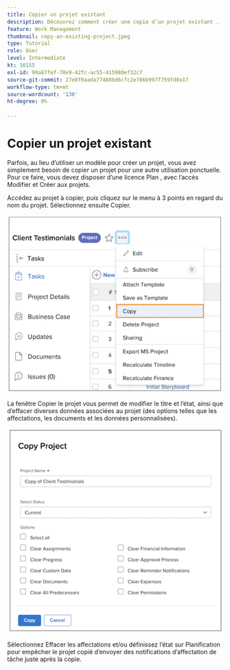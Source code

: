 ```yaml
---
title: Copier un projet existant
description: Découvrez comment créer une copie d’un projet existant .
feature: Work Management
thumbnail: copy-an-existing-project.jpeg
type: Tutorial
role: User
level: Intermediate
kt: 10155
exl-id: 90a87fef-70e9-42fc-ac55-415980ef32c7
source-git-commit: 27e8f0aada77488bd6cfc2e786b997f759fd0a17
workflow-type: tm+mt
source-wordcount: '130'
ht-degree: 0%

---
```


# Copier un projet existant

Parfois, au lieu d’utiliser un modèle pour créer un projet, vous avez simplement besoin de copier un projet pour une autre utilisation ponctuelle. Pour ce faire, vous devez disposer d’une licence Plan , avec l’accès Modifier et Créer aux projets.

Accédez au projet à copier, puis cliquez sur le menu à 3 points en regard du nom du projet. Sélectionnez ensuite Copier.

![Cr](assets/copy-existing-01.png)

La fenêtre Copier le projet vous permet de modifier le titre et l’état, ainsi que d’effacer diverses données associées au projet (des options telles que les affectations, les documents et les données personnalisées).

![Cr](assets/copy-existing-02.png)

Sélectionnez Effacer les affectations et/ou définissez l’état sur Planification pour empêcher le projet copié d’envoyer des notifications d’affectation de tâche juste après la copie.
